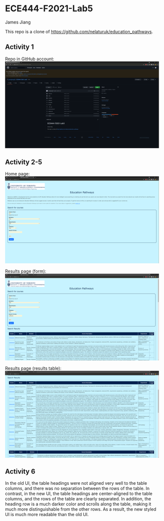 # ECE444-F2021-Lab5

James Jiang

This repo is a clone of https://github.com/nelaturuk/education_pathways.

## Activity 1
Repo in GitHub account:
![activity1](docs/images/activity1.PNG)

## Activity 2-5
Home page:
![home](docs/images/home.PNG)

Results page (form):
![results_form](docs/images/results_form.PNG)

Results page (results table):
![results_results](docs/images/results_results.PNG)

## Activity 6
In the old UI, the table headings were not aligned very well to the table columns, and there was no separation between the rows of the table. In contrast, in the new UI, the table headings are center-aligned to the table columns, and the rows of the table are clearly separated. In addition, the heading row is a much darker color and scrolls along the table, making it much more distinguishable from the other rows. As a result, the new styled UI is much more readable than the old UI.

